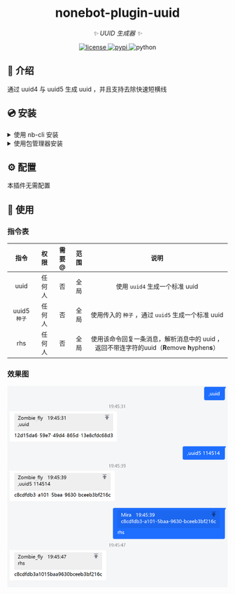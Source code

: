 <div align="center">

# nonebot-plugin-uuid

_✨ UUID 生成器 ✨_

<a href="./LICENSE">
    <img src="https://img.shields.io/github/license/ZombieFly/nonebot-plugin-uuid.svg" alt="license">
</a>
<a href="https://pypi.python.org/pypi/nonebot-plugin-example">
    <img src="https://img.shields.io/pypi/v/nonebot-plugin-example.svg" alt="pypi">
</a>
<img src="https://img.shields.io/badge/python-3.8+-blue.svg" alt="python">

</div>


## 📖 介绍

通过 uuid4 与 uuid5 生成 uuid ，并且支持去除快速短横线

## 💿 安装

<details>
<summary>使用 nb-cli 安装</summary>
在 nonebot2 项目的根目录下打开命令行, 输入以下指令即可安装

    nb plugin install nonebot-plugin-uuid

</details>

<details>
<summary>使用包管理器安装</summary>
在 nonebot2 项目的插件目录下, 打开命令行, 根据你使用的包管理器, 输入相应的安装命令

<details>
<summary>pip</summary>

    pip install nonebot-plugin-uuid
</details>
<details>
<summary>pdm</summary>

    pdm add nonebot-plugin-uuid
</details>
<details>
<summary>poetry</summary>

    poetry add nonebot-plugin-uuid
</details>
<details>
<summary>conda</summary>

    conda install nonebot-plugin-uuid
</details>

打开 nonebot2 项目的 `bot.py` 文件, 在其中写入

    nonebot.load_plugin('nonebot_plugin_uuid')

</details>

## ⚙️ 配置

本插件无需配置

## 🎉 使用

### 指令表

|     指令     |  权限  | 需要@ | 范围  |                                              说明                                              |
| :----------: | :----: | :---: | :---: | :--------------------------------------------------------------------------------------------: |
|     uuid     | 任何人 |  否   | 全局  |                                 使用 `uuid4` 生成一个标准 uuid                                 |
| uuid5 `种子` | 任何人 |  否   | 全局  |                       使用传入的 `种子` ，通过 `uuid5` 生成一个标准 uuid                       |
|     rhs      | 任何人 |  否   | 全局  | 使用该命令回复一条消息，解析消息中的 uuid ，返回不带连字符的uuid（**R**emove **h**yphen**s**） |

### 效果图

![Alt text](demo.png)
